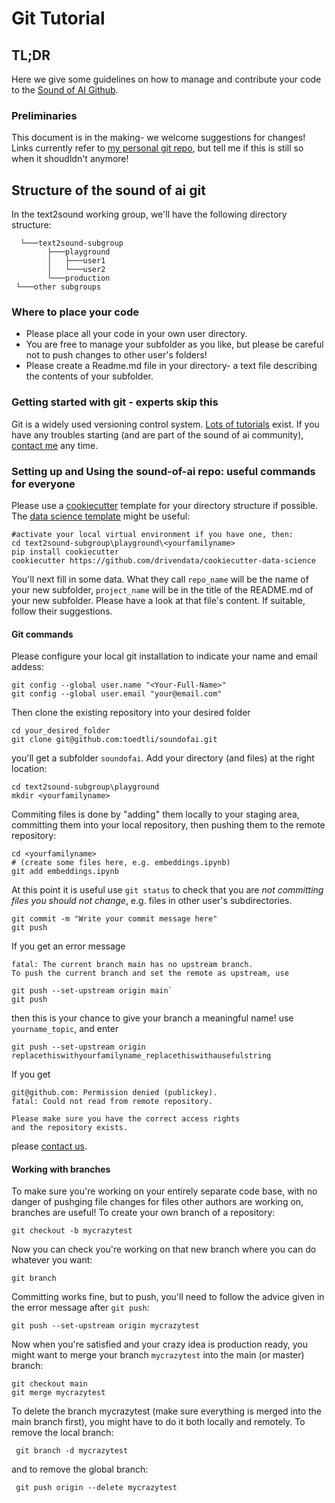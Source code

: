 # Git Tutorial
## TL;DR
Here we give some guidelines on how to manage and contribute your code to the [Sound of AI Github](https://github.com/TheSoundOfAIOSR/thesoundofaiosr.github.io).
### Preliminaries
This document is in the making- we welcome suggestions for changes! Links currently refer to [my personal git repo](https://github.com/toedtli/soundofai), but tell me if this is still so when it shoudldn't anymore!

## Structure of the sound of ai git
In the text2sound working group, we'll have the following directory structure:

      └───text2sound-subgroup
            ├───playground
            │   ├───user1
            │   └───user2
            └───production
     └───other subgroups 
### Where to place your code
- Please place all your code in your own user directory. 
- You are free to manage your subfolder as you like, but please be careful not to push changes to other user's folders!
- Please create a Readme.md file in your directory- a text file describing the contents of your subfolder. 

### Getting started with git - experts skip this
Git is a widely used versioning control system. [Lots of tutorials](https://www.freecodecamp.org/news/learn-the-basics-of-git-in-under-10-minutes-da548267cc91/) exist. If you have any troubles starting (and are part of the sound of ai community), [contact me](beat.toedtli@ost.ch) any time.

### Setting up and Using the sound-of-ai repo: useful commands for everyone
Please use a [cookiecutter](https://cookiecutter.readthedocs.io/en/1.7.2/) template for your directory structure if possible. The [data science template](https://drivendata.github.io/cookiecutter-data-science/) might be useful:

	#activate your local virtual environment if you have one, then:
	cd text2sound-subgroup\playground\<yourfamilyname>
	pip install cookiecutter
	cookiecutter https://github.com/drivendata/cookiecutter-data-science

You'll next fill in some data. What they call `repo_name` will be the name of your new subfolder, `project_name` will be in the title of the README.md of your new subfolder. Please have a look at that file's content. If suitable, follow their suggestions. 

#### Git commands
Please configure your local git installation to indicate your name and email addess:

    git config --global user.name "<Your-Full-Name>"
    git config --global user.email "your@email.com"

Then clone the existing repository into your desired folder

    cd your_desired_folder
    git clone git@github.com:toedtli/soundofai.git
    
you'll get a subfolder `soundofai`. Add your directory (and files) at the right location:

    cd text2sound-subgroup\playground
    mkdir <yourfamilyname>

Commiting files is done by "adding" them locally to your staging area, committing them into your local repository, then pushing them to the remote repository:

    cd <yourfamilyname>
    # (create some files here, e.g. embeddings.ipynb)
    git add embeddings.ipynb
    
At this point it is useful use `git status` to check that you are *not committing files you should not change*, e.g. files in other user's subdirectories.

    git commit -m "Write your commit message here"
    git push

If you get an error message 

    fatal: The current branch main has no upstream branch.
    To push the current branch and set the remote as upstream, use

    git push --set-upstream origin main`
    git push

then this is your chance to give your branch a meaningful name! use `yourname_topic`, and enter 
    
    git push --set-upstream origin replacethiswithyourfamilyname_replacethiswithausefulstring

If you get

    git@github.com: Permission denied (publickey).
    fatal: Could not read from remote repository.

    Please make sure you have the correct access rights
    and the repository exists.

please [contact us](beat.toedtli@ost.ch). 

#### Working with branches
To make sure you're working on your entirely separate code base, with no danger of pushging file changes for files other authors are working on, branches are useful! To create your own branch of a repository:

    git checkout -b mycrazytest

Now you can check you're working on that new branch where you can do whatever you want:

    git branch

Committing works fine, but to push, you'll need to follow the advice given in the error message after `git push`:

    git push --set-upstream origin mycrazytest

Now when you're satisfied and your crazy idea is production ready, you might want to merge your branch `mycrazytest` into the main (or master) branch:

    git checkout main
    git merge mycrazytest

To delete the branch mycrazytest (make sure everything is merged into the main branch first), you might have to do it both locally and remotely. To remove the local branch:

     git branch -d mycrazytest

and to remove the global branch:
    
     git push origin --delete mycrazytest

